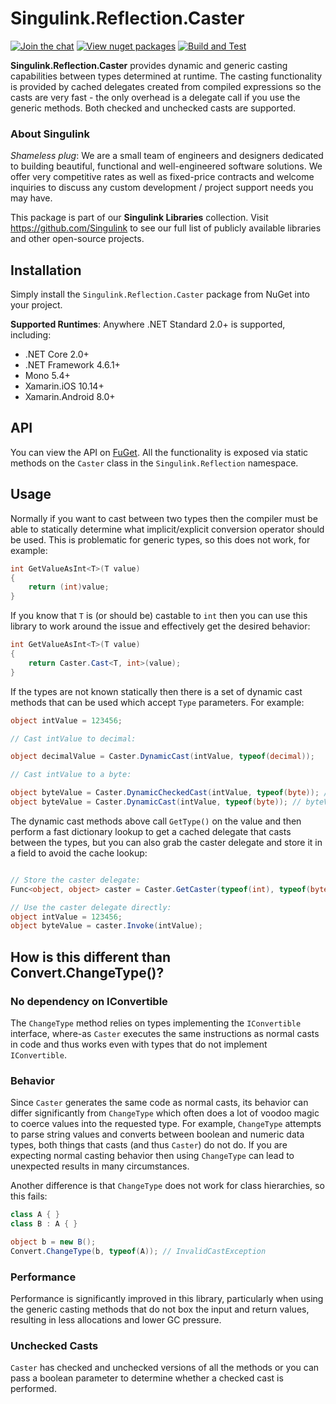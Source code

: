 # Singulink.Reflection.Caster

[![Join the chat](https://badges.gitter.im/Singulink/community.svg)](https://gitter.im/Singulink/community?utm_source=badge&utm_medium=badge&utm_campaign=pr-badge&utm_content=badge)
[![View nuget packages](https://img.shields.io/nuget/v/Singulink.Reflection.Caster.svg)](https://www.nuget.org/packages/Singulink.Reflection.Caster/)
[![Build and Test](https://github.com/Singulink/Singulink.Reflection.Caster/workflows/build%20and%20test/badge.svg)](https://github.com/Singulink/Singulink.Reflection.Caster/actions?query=workflow%3A%22build+and+test%22)

**Singulink.Reflection.Caster** provides dynamic and generic casting capabilities between types determined at runtime. The casting functionality is provided by cached delegates created from compiled expressions so the casts are very fast - the only overhead is a delegate call if you use the generic methods. Both checked and unchecked casts are supported.

### About Singulink

*Shameless plug*: We are a small team of engineers and designers dedicated to building beautiful, functional and well-engineered software solutions. We offer very competitive rates as well as fixed-price contracts and welcome inquiries to discuss any custom development / project support needs you may have.

This package is part of our **Singulink Libraries** collection. Visit https://github.com/Singulink to see our full list of publicly available libraries and other open-source projects.

## Installation

Simply install the `Singulink.Reflection.Caster` package from NuGet into your project.

**Supported Runtimes**: Anywhere .NET Standard 2.0+ is supported, including:
- .NET Core 2.0+
- .NET Framework 4.6.1+
- Mono 5.4+
- Xamarin.iOS 10.14+
- Xamarin.Android 8.0+

## API

You can view the API on [FuGet](https://www.fuget.org/packages/Singulink.Reflection.Caster). All the functionality is exposed via static methods on the `Caster` class in the `Singulink.Reflection` namespace.

## Usage

Normally if you want to cast between two types then the compiler must be able to statically determine what implicit/explicit conversion operator should be used. This is problematic for generic types, so this does not work, for example:

```c#
int GetValueAsInt<T>(T value)
{
    return (int)value;
}
```

If you know that `T` is (or should be) castable to `int` then you can use this library to work around the issue and effectively get the desired behavior:

```c#
int GetValueAsInt<T>(T value)
{
    return Caster.Cast<T, int>(value);
}
```

If the types are not known statically then there is a set of dynamic cast methods that can be used which accept `Type` parameters. For example:

```c#
object intValue = 123456;

// Cast intValue to decimal:

object decimalValue = Caster.DynamicCast(intValue, typeof(decimal));

// Cast intValue to a byte:

object byteValue = Caster.DynamicCheckedCast(intValue, typeof(byte)); // OverflowException
object byteValue = Caster.DynamicCast(intValue, typeof(byte)); // byteValue = 64

```

The dynamic cast methods above call `GetType()` on the value and then perform a fast dictionary lookup to get a cached delegate that casts between the types, but you can also grab the caster delegate and store it in a field to avoid the cache lookup:

```c#

// Store the caster delegate:
Func<object, object> caster = Caster.GetCaster(typeof(int), typeof(byte));

// Use the caster delegate directly:
object intValue = 123456;
object byteValue = caster.Invoke(intValue);
```

## How is this different than Convert.ChangeType()?

### No dependency on IConvertible

The `ChangeType` method relies on types implementing the `IConvertible` interface, where-as `Caster` executes the same instructions as normal casts in code and thus works even with types that do not implement `IConvertible`.

### Behavior

Since `Caster` generates the same code as normal casts, its behavior can differ significantly from `ChangeType` which often does a lot of voodoo magic to coerce values into the requested type. For example, `ChangeType` attempts to parse string values and converts between boolean and numeric data types, both things that casts (and thus `Caster`) do not do. If you are expecting normal casting behavior then using `ChangeType` can lead to unexpected results in many circumstances.

Another difference is that `ChangeType` does not work for class hierarchies, so this fails:

```c#
class A { }
class B : A { }

object b = new B();
Convert.ChangeType(b, typeof(A)); // InvalidCastException

```

### Performance

Performance is significantly improved in this library, particularly when using the generic casting methods that do not box the input and return values, resulting in less allocations and lower GC pressure.

### Unchecked Casts

`Caster` has checked and unchecked versions of all the methods or you can pass a boolean parameter to determine whether a checked cast is performed.
